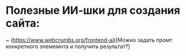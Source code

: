 # Полезные ИИ-шки для создания сайта:

~ (https://www.webcrumbs.org/frontend-ai)[Можно задать промт конкретного элемемнта и получить результат?]
